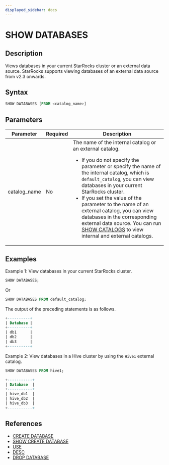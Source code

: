 ```yaml
---
displayed_sidebar: docs
---
```


# SHOW DATABASES

## Description

Views databases in your current StarRocks cluster or an external data source. StarRocks supports viewing databases of an external data source from v2.3 onwards.

## Syntax

```SQL
SHOW DATABASES [FROM <catalog_name>]
```

## Parameters

| **Parameter**     | **Required** | **Description**                                              |
| ----------------- | ------------ | ------------------------------------------------------------ |
| catalog_name      | No           | The name of the internal catalog or an external catalog.<ul><li>If you do not specify the parameter or specify the name of the internal catalog, which is `default_catalog`, you can view databases in your current StarRocks cluster.</li><li>If you set the value of the parameter to the name of an external catalog, you can view databases in the corresponding external data source. You can run [SHOW CATALOGS](SHOW_CATALOGS.md) to view internal and external catalogs.</li></ul> |

## Examples

Example 1: View databases in your current StarRocks cluster.

```SQL
SHOW DATABASES;
```

Or

```SQL
SHOW DATABASES FROM default_catalog;
```

The output of the preceding statements is as follows.

```SQL
+----------+
| Database |
+----------+
| db1      |
| db2      |
| db3      |
+----------+
```

Example 2: View databases in a Hive cluster by using the `Hive1` external catalog.

```SQL
SHOW DATABASES FROM hive1;

+-----------+
| Database  |
+-----------+
| hive_db1  |
| hive_db2  |
| hive_db3  |
+-----------+
```

## References

- [CREATE DATABASE](../data-definition/CREATE_DATABASE.md)
- [SHOW CREATE DATABASE](SHOW_CREATE_DATABASE.md)
- [USE](../data-definition/USE.md)
- [DESC](../Utility/DESCRIBE.md)
- [DROP DATABASE](../data-definition/DROP_DATABASE.md)
